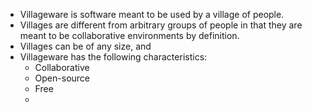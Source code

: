 - Villageware is software meant to be used by a village of people.
- Villages are different from arbitrary groups of people in that they are meant to be collaborative environments by definition.
- Villages can be of any size, and
- Villageware has the following characteristics:
	- Collaborative
	- Open-source
	- Free
	-